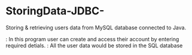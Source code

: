 # StoringData-JDBC-
Storing &amp; retrieving users data from MySQL database connected to Java.

: In this program user can create and access their account by entering required detials.
: All the user data would be stored in the SQL database
